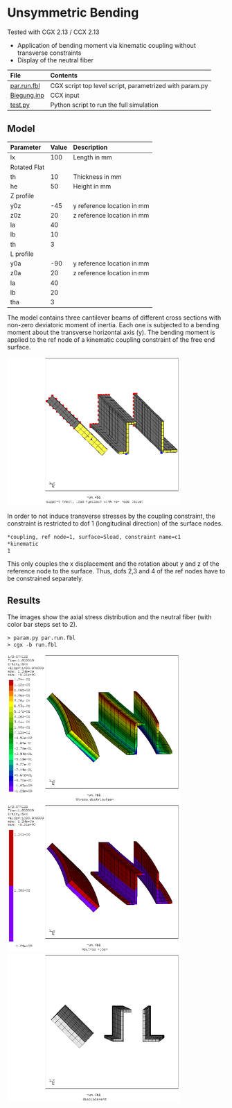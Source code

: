 # Unsymmetric Bending
Tested with CGX 2.13 / CCX 2.13

+ Application of bending moment via kinematic coupling without transverse constraints
+ Display of the neutral fiber

File                           | Contents    
:-------------                | :-------------
[par.run.fbl](par.run.fbl)    | CGX script top level script, parametrized with param.py
[Biegung.inp](Biegung.inp)    | CCX input
[test.py](test.py)            | Python script to run the full simulation

## Model

Parameter | Value | Description
:--       | :--   |:--
lx        | 100   | Length in mm
Rotated Flat |        |
th        | 10    | Thickness in mm
he        | 50    | Height in mm
Z profile          |       |
y0z       | -45   | y reference location in mm
z0z       | 20    | z reference location in mm
la        | 40    |
lb        | 10    |
th        | 3     |
L profile          |       |
y0a       | -90   | y reference location in mm
z0a       | 20    | z reference location in mm
la        | 40    |
lb        | 20    |
tha       | 3     |


The model contains three cantilever beams of different cross sections with non-zero deviatoric moment of inertia. Each one is subjected to a bending moment about the transverse horizontal axis (y).
The bending moment is applied to the ref node of a kinematic coupling constraint of the free end surface.

<img src="Refs/mesh.png" width="400">

In order to not induce transverse stresses by the coupling constraint, the constraint is restricted to dof 1 (longitudinal direction) of the surface nodes.
```
*coupling, ref node=1, surface=Sload, constraint name=c1
*kinematic
1
```
This only couples the x displacement and the rotation about y and z of the reference node to the surface. Thus, dofs 2,3 and 4 of the ref nodes have to be constrained separately.

## Results

The images show the axial stress distribution and the neutral fiber (with color bar steps set to 2).
```
> param.py par.run.fbl
> cgx -b run.fbl
```
<img src="Refs/sxx.png"  width="400" title="Longitudinal stress."><img src="Refs/neutral.png"  width="400" title="Neutral fiber">
<img src="Refs/disp.png"  width="400" title="Displacement">
